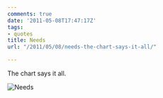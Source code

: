 ```yaml
---
comments: true
date: '2011-05-08T17:47:17Z'
tags:
- quotes
title: Needs
url: "/2011/05/08/needs-the-chart-says-it-all/"

---
```

The chart says it all.

![Needs](/img/2011/needs.png)
